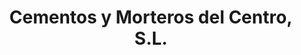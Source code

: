 ---
title: "Cementos y Morteros del Centro, S.L."
url: /pantoja/cementos-y-morteros-del-centro-s-l/
shop: mayorista
---